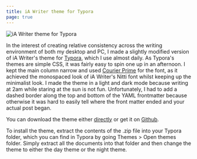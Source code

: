 ```yaml
---
title: iA Writer theme for Typora
page: true
---
```


![iA Writer theme for Typora](/images/ia_typora.jpg)

In the interest of creating relative consistency across the writing environment of both my desktop and PC, I made a slightly modified version of iA Writer's theme for [Typora](/2016/01/writing-here-with-typora/), which I use almost daily. As Typora's themes are simple CSS, it was fairly easy to spin one up in an afternoon. I kept the main column narrow and used [Courier Prime](http://www.quoteunquoteapps.com/courierprime/) for the font, as it achieved the monospaced look of iA Writer's Nitti font whilst keeping up the minimalist look. I made the theme in a light and dark mode because writing at 2am while staring at the sun is not fun. Unfortunately, I had to add a dashed border along the top and bottom of the YAML frontmatter because otherwise it was hard to easily tell where the front matter ended and your actual post began.

You can download the theme either [directly](/projects/iatypora.zip) or get it on [Github](https://github.com/Summonee/iA-Writer-theme-for-Typora/).

To install the theme, extract the contents of the .zip file into your Typora folder, which you can find in Typora by going Themes > Open themes folder. Simply extract all the documents into that folder and then change the theme to either the day theme or the night theme.

